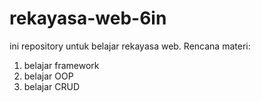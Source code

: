 # rekayasa-web-6in
ini repository untuk belajar rekayasa web. Rencana materi:
1) belajar framework
2) belajar OOP
3) belajar CRUD
